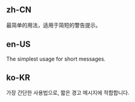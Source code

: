 ## zh-CN

最简单的用法，适用于简短的警告提示。

## en-US

The simplest usage for short messages.

## ko-KR

가장 간단한 사용법으로, 짧은 경고 메시지에 적합합니다.
